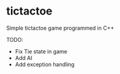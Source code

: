 # tictactoe
Simple tictactoe game programmed in C++

TODO:
- Fix Tie state in game
- Add AI
- Add exception handling
